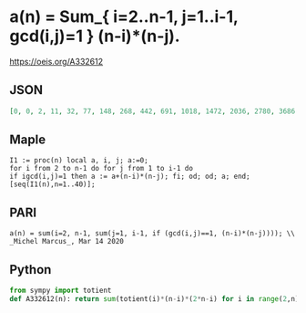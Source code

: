 # a\(n\) \= Sum\_\{ i\=2\.\.n\-1, j\=1\.\.i\-1, gcd\(i,j\)\=1 \} \(n\-i\)\*\(n\-j\)\.
https://oeis.org/A332612
## JSON
```JSON
[0, 0, 2, 11, 32, 77, 148, 268, 442, 691, 1018, 1472, 2036, 2780, 3686, 4786, 6100, 7724, 9598, 11863, 14454, 17437, 20818, 24772, 29172, 34200, 39794, 46071, 52986, 60817, 69314, 78860, 89292, 100720, 113122, 126686, 141244, 157294, 174566, 193228, 213172, 234954, 258058, 283189, 309946, 338473, 368782, 401516, 436040]
```
## Maple
```Maple
I1 := proc(n) local a, i, j; a:=0;
for i from 2 to n-1 do for j from 1 to i-1 do
if igcd(i,j)=1 then a := a+(n-i)*(n-j); fi; od; od; a; end;
[seq(I1(n),n=1..40)];
```
## PARI
```PARI
a(n) = sum(i=2, n-1, sum(j=1, i-1, if (gcd(i,j)==1, (n-i)*(n-j)))); \\ _Michel Marcus_, Mar 14 2020
```
## Python
```Python
from sympy import totient
def A332612(n): return sum(totient(i)*(n-i)*(2*n-i) for i in range(2,n))//2 # _Chai Wah Wu_, Aug 17 2021
```
